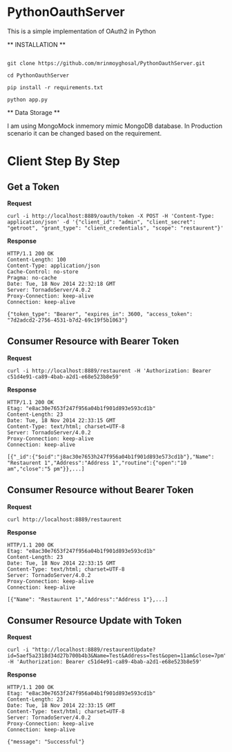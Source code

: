 # PythonOauthServer
This is a simple implementation of OAuth2 in Python


** INSTALLATION **

```

git clone https://github.com/mrinmoyghosal/PythonOauthServer.git

cd PythonOauthServer

pip install -r requirements.txt

python app.py

```


** Data Storage **

I am using MongoMock inmemory mimic MongoDB database. In Production scenario it can be changed based on the requirement.


Client Step By Step
===========

Get a Token
-------

**Request**
```
curl -i http://localhost:8889/oauth/token -X POST -H 'Content-Type: application/json' -d '{"client_id": "admin", "client_secret": "getroot", "grant_type": "client_credentials", "scope": "restaurent"}'
```

**Response**
```http
HTTP/1.1 200 OK
Content-Length: 100
Content-Type: application/json
Cache-Control: no-store
Pragma: no-cache
Date: Tue, 18 Nov 2014 22:32:18 GMT
Server: TornadoServer/4.0.2
Proxy-Connection: keep-alive
Connection: keep-alive

{"token_type": "Bearer", "expires_in": 3600, "access_token": "7d2adcd2-2756-4531-b7d2-69c19f5b1063"}
```

Consumer Resource with Bearer Token
-------
**Request**

```
curl -i http://localhost:8889/restaurent -H 'Authorization: Bearer c51d4e91-ca89-4bab-a2d1-e68e523b8e59'
```

**Response**
```http
HTTP/1.1 200 OK
Etag: "e8ac30e7653f247f956a04b1f901d893e593cd1b"
Content-Length: 23
Date: Tue, 18 Nov 2014 22:33:15 GMT
Content-Type: text/html; charset=UTF-8
Server: TornadoServer/4.0.2
Proxy-Connection: keep-alive
Connection: keep-alive

[{"_id":{"$oid":"j8ac30e7653h247f956a04b1f901d893e573cd1b"},"Name": "Restaurent 1","Address":"Address 1","routine":{"open":"10 am","close":"5 pm"}},...]

```

Consumer Resource without Bearer Token
-------
**Request**

```
curl http://localhost:8889/restaurent
```

**Response**
```http
HTTP/1.1 200 OK
Etag: "e8ac30e7653f247f956a04b1f901d893e593cd1b"
Content-Length: 23
Date: Tue, 18 Nov 2014 22:33:15 GMT
Content-Type: text/html; charset=UTF-8
Server: TornadoServer/4.0.2
Proxy-Connection: keep-alive
Connection: keep-alive

[{"Name": "Restaurent 1","Address":"Address 1"},...]
```

Consumer Resource Update with Token
-------
**Request**

```
curl -i "http://localhost:8889/restaurentUpdate?id=5aef5a2318d34d27b700b4b3&Name=Test&Address=Test&open=11am&close=7pm" -H 'Authorization: Bearer c51d4e91-ca89-4bab-a2d1-e68e523b8e59'
```

**Response**
```http
HTTP/1.1 200 OK
Etag: "e8ac30e7653f247f956a04b1f901d893e593cd1b"
Content-Length: 23
Date: Tue, 18 Nov 2014 22:33:15 GMT
Content-Type: text/html; charset=UTF-8
Server: TornadoServer/4.0.2
Proxy-Connection: keep-alive
Connection: keep-alive

{"message": "Successful"}
```
